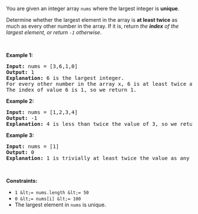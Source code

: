You are given an integer array `` nums `` where the largest integer is __unique__.

Determine whether the largest element in the array is __at least twice__ as much as every other number in the array. If it is, return _the __index__ of the largest element, or return _`` -1 ``_ otherwise_.

&nbsp;

__Example 1:__

<pre>
<strong>Input:</strong> nums = [3,6,1,0]
<strong>Output:</strong> 1
<strong>Explanation:</strong> 6 is the largest integer.
For every other number in the array x, 6 is at least twice as big as x.
The index of value 6 is 1, so we return 1.
</pre>

__Example 2:__

<pre>
<strong>Input:</strong> nums = [1,2,3,4]
<strong>Output:</strong> -1
<strong>Explanation:</strong> 4 is less than twice the value of 3, so we return -1.</pre>

__Example 3:__

<pre>
<strong>Input:</strong> nums = [1]
<strong>Output:</strong> 0
<strong>Explanation:</strong> 1 is trivially at least twice the value as any other number because there are no other numbers.
</pre>

&nbsp;

__Constraints:__

*   `` 1 &lt;= nums.length &lt;= 50 ``
*   `` 0 &lt;= nums[i] &lt;= 100 ``
*   The largest element in `` nums `` is unique.